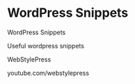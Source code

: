 # WordPress Snippets
WordPress Snippets

Useful wordpress snippets


WebStylePress

youtube.com/webstylepress
